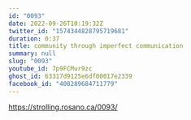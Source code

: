 ```yaml
---
id: "0093"
date: 2022-09-26T10:19:32Z
twitter_id: "1574344828795719681"
duration: 0:37
title: community through imperfect communication
summary: null
slug: "0093"
youtube_id: 7p9FCMur9zc
ghost_id: 63317d9125e6df00017e2339
facebook_id: "408289684711779"
---
```

https://strolling.rosano.ca/0093/
